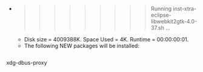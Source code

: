 * >>>>>>>>> Running inst-xtra-eclipse-libwebkit2gtk-4.0-37.sh ...
  * Disk size = 4009388K. Space Used = 4K. Runtime = 00:00:00:01.
  * The following NEW packages will be installed:
  ```bash
xdg-dbus-proxy
  ```
